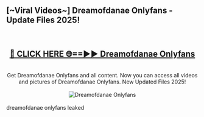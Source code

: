 <h2>[~Viral Videos~] Dreamofdanae Onlyfans - Update Files 2025!</h2>
<br>
<div align="center">
<h2><a href="https://betterlinks.top/A2PfLJ" rel="nofollow">🔴 CLICK HERE 🌐==►► Dreamofdanae Onlyfans</a></h2>
<br>
Get Dreamofdanae Onlyfans and all content. Now you can access all videos and pictures of Dreamofdanae Onlyfans. New Updated Files 2025!
<br>
<br>
<a href="https://betterlinks.top/A2PfLJ" rel="nofollow" data-target="animated-image.originalLink"><img src="https://i.ibb.co.com/WyWwxjT/player-gif2.gif" alt="Dreamofdanae Onlyfans" style="max-width: 100%; display: inline-block;" data-target="animated-image.originalImage"></a>
</div>
<br>
dreamofdanae onlyfans leaked